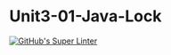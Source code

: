 # Unit3-01-Java-Lock

[![GitHub's Super Linter](https://github.com/haokai-li/Unit3-01-Java-Lock/workflows/GitHub's%20Super%20Linter/badge.svg)](https://github.com/haokai-li/Unit3-01-Java-Lock/actions)
